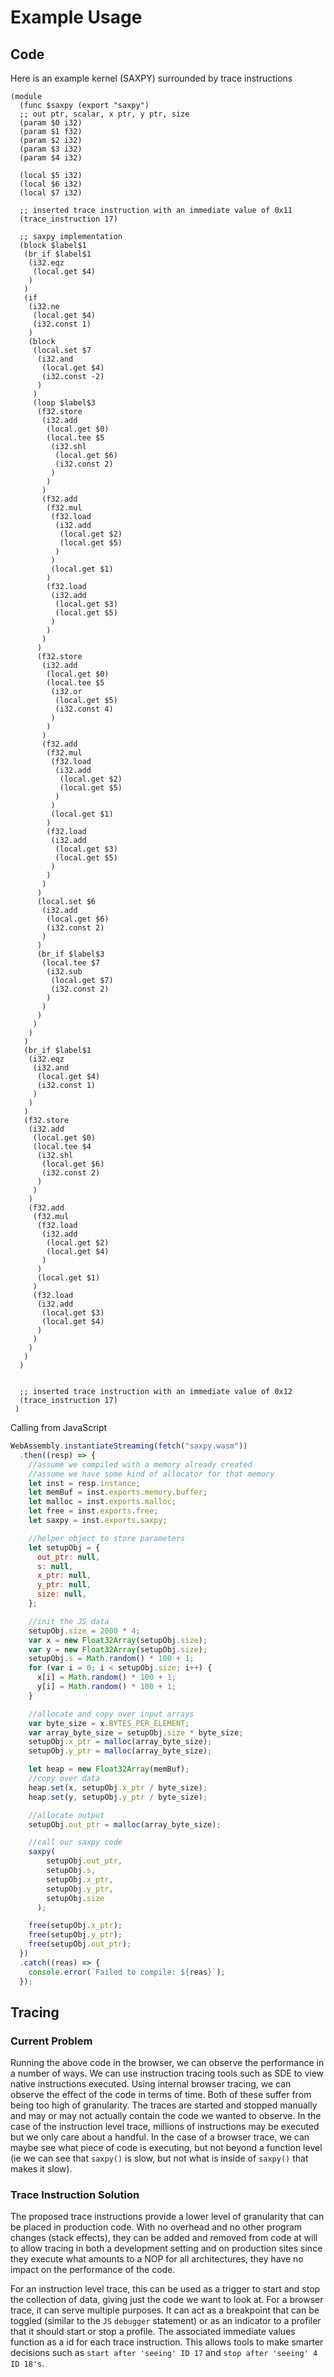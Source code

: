 # Example Usage

## Code

Here is an example kernel (SAXPY) surrounded by trace instructions

```wasm
(module
  (func $saxpy (export "saxpy")
  ;; out ptr, scalar, x ptr, y ptr, size
  (param $0 i32)
  (param $1 f32)
  (param $2 i32)
  (param $3 i32)
  (param $4 i32)

  (local $5 i32)
  (local $6 i32)
  (local $7 i32)

  ;; inserted trace instruction with an immediate value of 0x11
  (trace_instruction 17)

  ;; saxpy implementation
  (block $label$1
   (br_if $label$1
    (i32.eqz
     (local.get $4)
    )
   )
   (if
    (i32.ne
     (local.get $4)
     (i32.const 1)
    )
    (block
     (local.set $7
      (i32.and
       (local.get $4)
       (i32.const -2)
      )
     )
     (loop $label$3
      (f32.store
       (i32.add
        (local.get $0)
        (local.tee $5
         (i32.shl
          (local.get $6)
          (i32.const 2)
         )
        )
       )
       (f32.add
        (f32.mul
         (f32.load
          (i32.add
           (local.get $2)
           (local.get $5)
          )
         )
         (local.get $1)
        )
        (f32.load
         (i32.add
          (local.get $3)
          (local.get $5)
         )
        )
       )
      )
      (f32.store
       (i32.add
        (local.get $0)
        (local.tee $5
         (i32.or
          (local.get $5)
          (i32.const 4)
         )
        )
       )
       (f32.add
        (f32.mul
         (f32.load
          (i32.add
           (local.get $2)
           (local.get $5)
          )
         )
         (local.get $1)
        )
        (f32.load
         (i32.add
          (local.get $3)
          (local.get $5)
         )
        )
       )
      )
      (local.set $6
       (i32.add
        (local.get $6)
        (i32.const 2)
       )
      )
      (br_if $label$3
       (local.tee $7
        (i32.sub
         (local.get $7)
         (i32.const 2)
        )
       )
      )
     )
    )
   )
   (br_if $label$1
    (i32.eqz
     (i32.and
      (local.get $4)
      (i32.const 1)
     )
    )
   )
   (f32.store
    (i32.add
     (local.get $0)
     (local.tee $4
      (i32.shl
       (local.get $6)
       (i32.const 2)
      )
     )
    )
    (f32.add
     (f32.mul
      (f32.load
       (i32.add
        (local.get $2)
        (local.get $4)
       )
      )
      (local.get $1)
     )
     (f32.load
      (i32.add
       (local.get $3)
       (local.get $4)
      )
     )
    )
   )
  )


  ;; inserted trace instruction with an immediate value of 0x12
  (trace_instruction 17)
 )

```

Calling from JavaScript

```js
WebAssembly.instantiateStreaming(fetch("saxpy.wasm"))
  .then((resp) => {
    //assume we compiled with a memory already created
    //assume we have some kind of allocator for that memory
    let inst = resp.instance;
    let memBuf = inst.exports.memory.buffer;
    let malloc = inst.exports.malloc;
    let free = inst.exports.free;
    let saxpy = inst.exports.saxpy;

    //helper object to store parameters
    let setupObj = {
      out_ptr: null,
      s: null,
      x_ptr: null,
      y_ptr: null,
      size: null,
    };

    //init the JS data
    setupObj.size = 2000 * 4;
    var x = new Float32Array(setupObj.size);
    var y = new Float32Array(setupObj.size);
    setupObj.s = Math.random() * 100 + 1;
    for (var i = 0; i < setupObj.size; i++) {
      x[i] = Math.random() * 100 + 1;
      y[i] = Math.random() * 100 + 1;
    }

    //allocate and copy over input arrays
    var byte_size = x.BYTES_PER_ELEMENT;
    var array_byte_size = setupObj.size * byte_size;
    setupObj.x_ptr = malloc(array_byte_size);
    setupObj.y_ptr = malloc(array_byte_size);

    let heap = new Float32Array(memBuf);
    //copy over data
    heap.set(x, setupObj.x_ptr / byte_size);
    heap.set(y, setupObj.y_ptr / byte_size);

    //allocate output
    setupObj.out_ptr = malloc(array_byte_size);

    //call our saxpy code
    saxpy(
        setupObj.out_ptr,
        setupObj.s,
        setupObj.x_ptr,
        setupObj.y_ptr,
        setupObj.size
      );

    free(setupObj.x_ptr);
    free(setupObj.y_ptr);
    free(setupObj.out_ptr);
  })
  .catch((reas) => {
    console.error(`Failed to compile: ${reas}`);
  });
```

## Tracing

### Current Problem

Running the above code in the browser, we can observe the performance in a number of ways. We can use instruction tracing tools such as SDE to view native instructions executed. Using internal browser tracing, we can observe the effect of the code in terms of time. Both of these suffer from being too high of granularity. The traces are started and stopped manually and may or may not actually contain the code we wanted to observe. In the case of the instruction level trace, millions of instructions may be executed but we only care about a handful. In the case of a browser trace, we can maybe see what piece of code is executing, but not beyond a function level (ie we can see that `saxpy()` is slow, but not what is inside of `saxpy()` that makes it slow). 

### Trace Instruction Solution

The proposed trace instructions provide a lower level of granularity that can be placed in production code. With no overhead and no other program changes (stack effects), they can be added and removed from code at will to allow tracing in both a development setting and on production sites since they execute what amounts to a NOP for all architectures, they have no impact on the performance of the code.

For an instruction level trace, this can be used as a trigger to start and stop the collection of data, giving just the code we want to look at. For a browser trace, it can serve multiple purposes. It can act as a breakpoint that can be toggled (similar to the `JS` `debugger` statement) or as an indicator to a profiler that it should start or stop a profile. The associated immediate values function as a id for each trace instruction. This allows tools to make smarter decisions such as `start after 'seeing' ID 17` and `stop after 'seeing' 4 ID 18's`.
